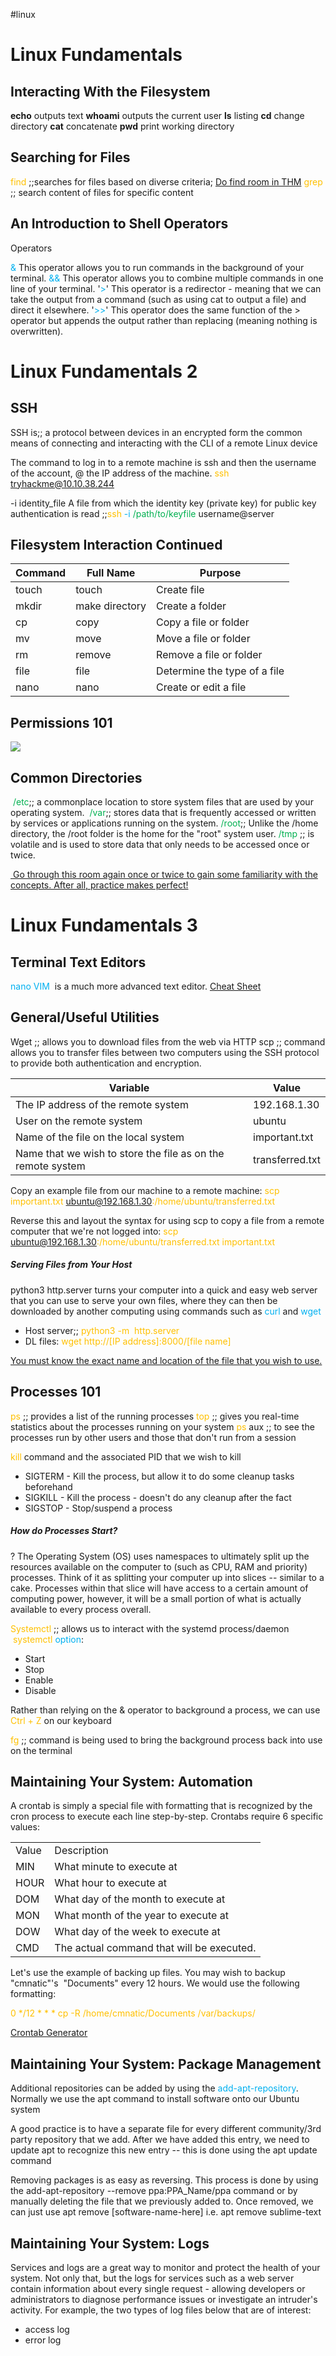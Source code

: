 #linux
# Linux Fundamentals

## Interacting With the Filesystem
**echo** outputs text
**whoami** outputs the current user
**ls** listing
**cd** change directory
**cat**  concatenate
**pwd**  print working directory

## Searching for Files

<span style="color:rgb(255, 192, 0)">find</span> ;;searches for files based on diverse criteria; <u>Do find room in THM</u>
<span style="color:rgb(255, 192, 0)">grep</span> ;; search content of files for specific content
## An Introduction to Shell Operators 

Operators

<span style="color:rgb(0, 176, 240)">&</span> This operator allows you to run commands in the background of your terminal.
<span style="color:rgb(0, 176, 240)">&&</span> This operator allows you to combine multiple commands in one line of your terminal.
'<span style="color:rgb(0, 176, 240)">></span>' This operator is a redirector - meaning that we can take the output from a command (such as using cat to output a file) and direct it elsewhere.
 '<span style="color:rgb(0, 176, 240)">>></span>' This operator does the same function of the > operator but appends the output rather than replacing (meaning nothing is overwritten).

# Linux Fundamentals 2

## SSH
SSH is;; a protocol between devices in an encrypted form the common means of connecting and interacting with the CLI of a remote Linux device

The command to log in to a remote machine is ssh and then the username of the account, @ the IP address of the machine.<span style="color:rgb(255, 192, 0)"> ssh tryhackme@10.10.38.244</span> 

-i identity_file A file from which the identity key (private key) for public key authentication is read ;;<span style="color:rgb(255, 192, 0)">ssh</span> <span style="color:rgb(0, 176, 240)">-i</span> <span style="color:rgb(0, 176, 80)">/path/to/keyfile</span> username@server
## Filesystem Interaction Continued


| Command | Full Name      | Purpose                      |
| ------- | -------------- | ---------------------------- |
| touch   | touch          | Create file                  |
| mkdir   | make directory | Create a folder              |
| cp      | copy           | Copy a file or folder        |
| mv      | move           | Move a file or folder        |
| rm      | remove         | Remove a file or folder      |
| file    | file           | Determine the type of a file |
| nano    | nano           | Create or edit a file        |

## Permissions 101 

![](https://lh7-rt.googleusercontent.com/docsz/AD_4nXdnHaFWoYM2eBj-I5Q2PMfcdAfwJfRmtLLGLQEusH0wg1czENlpo7xk8a-geypFu-qk09Ic27Rr1pLHBdQbNhttVMF7O4C997X98A_at5GJSCRF28UsmXI-fSiQzbGqPZFmk9-vGujwN50qxmbwa7cTAMAc?key=TfE_5MxENIjRvhHpOZCQ2w)

  
## Common Directories
<span style="color:rgb(0, 176, 80)"> /etc</span>;; a commonplace location to store system files that are used by your operating system. 
<span style="color:rgb(0, 176, 80)">/var</span>;; stores data that is frequently accessed or written by services or applications running on the system.
<span style="color:rgb(0, 176, 80)">/root</span>;; Unlike the /home directory, the /root folder is the home for the "root" system user.
<span style="color:rgb(0, 176, 80)">/tmp </span>;; is volatile and is used to store data that only needs to be accessed once or twice.

<u> Go through this room again once or twice to gain some familiarity with the concepts. After all, practice makes perfect! </u>

# Linux Fundamentals 3

## Terminal Text Editors

<span style="color:rgb(0, 176, 240)">nano</span>
<span style="color:rgb(0, 176, 240)">VIM</span>  is a much more advanced text editor. [Cheat Sheet](https://vim.rtorr.com/)
## General/Useful Utilities

Wget ;; allows you to download files from the web via HTTP
scp ;; command allows you to transfer files between two computers using the SSH protocol to provide both authentication and encryption.

| Variable                                                    | Value           |
| ----------------------------------------------------------- | --------------- |
| The IP address of the remote system                         | 192.168.1.30    |
| User on the remote system                                   | ubuntu          |
| Name of the file on the local system                        | important.txt   |
| Name that we wish to store the file as on the remote system | transferred.txt |
Copy an example file from our machine to a remote machine:
<span style="color:rgb(255, 192, 0)">scp important.txt ubuntu@192.168.1.30:/home/ubuntu/transferred.txt</span>

Reverse this and layout the syntax for using scp to copy a file from a remote computer that we're not logged into:
<span style="color:rgb(255, 192, 0)">scp ubuntu@192.168.1.30:/home/ubuntu/transferred.txt important.txt </span>

##### Serving Files from Your Host

python3 http.server turns your computer into a quick and easy web server that you can use to serve your own files,  where they can then be downloaded by another computing using commands such as <span style="color:rgb(0, 176, 240)">curl</span> and <span style="color:rgb(0, 176, 240)">wget</span>

- Host server;; <span style="color:rgb(255, 192, 0)">python3 -m  http.server</span>
- DL files: <span style="color:rgb(255, 192, 0)">wget http://[IP address]:8000/[file name]</span>

<u>You must know the exact name and location of the file that you wish to use.</u>

## Processes 101

<span style="color:rgb(255, 192, 0)">ps</span> ;; provides a list of the running processes
<span style="color:rgb(255, 192, 0)">top</span> ;; gives you real-time statistics about the processes running on your system
<span style="color:rgb(255, 192, 0)">ps</span> aux ;; to see the processes run by other users and those that don't run from a session 

<span style="color:rgb(255, 192, 0)">kill</span> command and the associated PID that we wish to kill
- SIGTERM - Kill the process, but allow it to do some cleanup tasks beforehand
- SIGKILL - Kill the process - doesn't do any cleanup after the fact
- SIGSTOP - Stop/suspend a process

##### How do Processes Start?
?
The Operating System (OS) uses namespaces to ultimately split up the resources available on the computer to (such as CPU, RAM and priority) processes. Think of it as splitting your computer up into slices -- similar to a cake. Processes within that slice will have access to a certain amount of computing power, however, it will be a small portion of what is actually available to every process overall.

<span style="color:rgb(255, 192, 0)">Systemctl</span> ;; allows us to interact with the systemd process/daemon  <span style="color:rgb(255, 192, 0)">systemctl</span> <span style="color:rgb(0, 176, 240)">option</span>:

- Start
- Stop
- Enable
- Disable

Rather than relying on the & operator to background a process, we can use <span style="color:rgb(255, 192, 0)">Ctrl + Z </span>on our keyboard

<span style="color:rgb(255, 192, 0)">fg</span> ;; command is being used to bring the background process back into use on the terminal

## Maintaining Your System: Automation

A crontab is simply a special file with formatting that is recognized by the cron process to execute each line step-by-step. Crontabs require 6 specific values:

|   |   |
|---|---|
|Value|Description|
|MIN|What minute to execute at|
|HOUR|What hour to execute at|
|DOM|What day of the month to execute at|
|MON|What month of the year to execute at|
|DOW|What day of the week to execute at|
|CMD|The actual command that will be executed.|

Let's use the example of backing up files. You may wish to backup "cmnatic"'s  "Documents" every 12 hours. We would use the following formatting: 

<span style="color:rgb(255, 192, 0)">0 */12 * * * cp -R /home/cmnatic/Documents /var/backups/</span>

[Crontab Generator](https://crontab-generator.org/) 

## Maintaining Your System: Package Management

Additional repositories can be added by using the <span style="color:rgb(0, 176, 240)">add-apt-repository</span>. Normally we use the apt command to install software onto our Ubuntu system

A good practice is to have a separate file for every different community/3rd party repository that we add. After we have added this entry, we need to update apt to recognize this new entry -- this is done using the apt update command

Removing packages is as easy as reversing. This process is done by using the add-apt-repository --remove ppa:PPA_Name/ppa command or by manually deleting the file that we previously added to. Once removed, we can just use apt remove [software-name-here] i.e. apt remove sublime-text
 
## Maintaining Your System: Logs

Services and logs are a great way to monitor and protect the health of your system. Not only that, but the logs for services such as a web server contain information about every single request - allowing developers or administrators to diagnose performance issues or investigate an intruder's activity. For example, the two types of log files below that are of interest:

- access log
- error log
